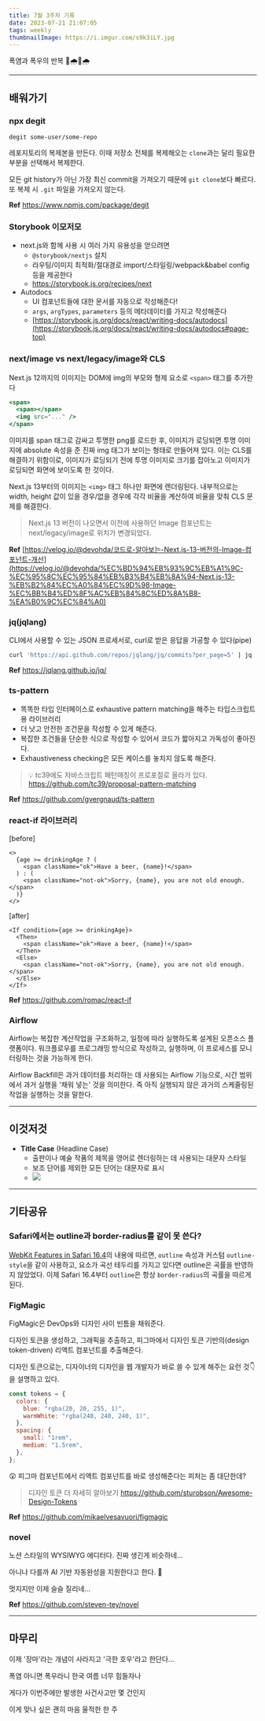 ```yaml
---
title: 7월 3주차 기록
date: 2023-07-21 21:07:05
tags: weekly
thumbnailImage: https://i.imgur.com/s9k3iLY.jpg
---
```


폭염과 폭우의 반복 🥵🌧️🥵🌧️

<!-- more -->

---

## 배워가기

### npx degit

```
degit some-user/some-repo
```

레포지토리의 복제본을 만든다. 이때 저장소 전체를 복제해오는 `clone`과는 달리 필요한 부분을 선택해서 복제한다.

모든 git history가 아닌 가장 최신 commit을 가져오기 때문에 `git clone`보다 빠르다. 또 복제 시 `.git` 파일을 가져오지 않는다.

**Ref** https://www.npmjs.com/package/degit

### Storybook 이모저모

- next.js와 함께 사용 시 여러 가지 유용성을 얻으려면
  - `@storybook/nextjs` 설치
  - 라우팅/이미지 최적화/절대경로 import/스타일링/webpack&babel config 등을 제공한다
  - https://storybook.js.org/recipes/next
- Autodocs
  - UI 컴포넌트들에 대한 문서를 자동으로 작성해준다!
  - `args`, `argTypes`, `parameters` 등의 메타데이터를 가지고 작성해준다
  - [https://storybook.js.org/docs/react/writing-docs/autodocs](https://storybook.js.org/docs/react/writing-docs/autodocs#page-top)

### next/image vs next/legacy/image와 CLS

Next.js 12까지의 이미지는 DOM에 img의 부모와 형제 요소로 `<span>` 태그를 추가한다

```jsx
<span>
  <span></span>
  <img src="..." />
</span>
```

이미지를 span 태그로 감싸고 투명한 png를 로드한 후, 이미지가 로딩되면 투명 이미지에 absolute 속성을 준 진짜 img 태그가 보이는 형태로 만들어져 있다. 이는 CLS를 해결하기 위함이로, 이미지가 로딩되기 전에 투명 이미지로 크기를 잡아노고 이미지가 로딩되면 화면에 보이도록 한 것이다.

Next.js 13부터의 이미지는 `<img>` 태그 하나만 화면에 렌더링된다. 내부적으로는 width, height 값이 있을 경우/없을 경우에 각각 비율을 계산하여 비율을 맞춰 CLS 문제를 해결한다.

> Next.js 13 버전이 나오면서 이전에 사용하던 Image 컴포넌트는 next/legacy/image로 위치가 변경되었다.

**Ref** [https://velog.io/@devohda/코드로-알아보는-Next.js-13-버전의-Image-컴포넌트-개선](https://velog.io/@devohda/%EC%BD%94%EB%93%9C%EB%A1%9C-%EC%95%8C%EC%95%84%EB%B3%B4%EB%8A%94-Next.js-13-%EB%B2%84%EC%A0%84%EC%9D%98-Image-%EC%BB%B4%ED%8F%AC%EB%84%8C%ED%8A%B8-%EA%B0%9C%EC%84%A0)

### jq(jqlang)

CLI에서 사용할 수 있는 JSON 프로세서로, curl로 받은 응답을 가공할 수 있다(pipe)

```bash
curl 'https://api.github.com/repos/jqlang/jq/commits?per_page=5' | jq '.'
```

**Ref** https://jqlang.github.io/jq/

### ts-pattern

- 똑똑한 타입 인터페이스로 exhaustive pattern matching을 해주는 타입스크립트용 라이브러리
- 더 낫고 안전한 조건문을 작성할 수 있게 해준다.
- 복잡한 조건들을 단순한 식으로 작성할 수 있어서 코드가 짧아지고 가독성이 좋아진다.
- Exhaustiveness checking은 모든 케이스를 놓치지 않도록 해준다.

> 💡 tc39에도 자바스크립트 패턴매칭이 프로포절로 올라가 있다. https://github.com/tc39/proposal-pattern-matching

**Ref** https://github.com/gvergnaud/ts-pattern

### react-if 라이브러리

[before]

```tsx
<>
  {age >= drinkingAge ? (
    <span className="ok">Have a beer, {name}!</span>
  ) : (
    <span className="not-ok">Sorry, {name}, you are not old enough.</span>
  )}
</>
```

[after]

```tsx
<If condition={age >= drinkingAge}>
  <Then>
    <span className="ok">Have a beer, {name}!</span>
  </Then>
  <Else>
    <span className="not-ok">Sorry, {name}, you are not old enough.</span>
  </Else>
</If>
```

**Ref** https://github.com/romac/react-if

### Airflow

Airflow는 복잡한 계산작업을 구조화하고, 일정에 따라 실행하도록 설계된 오픈소스 플랫폼이다. 워크플로우를 프로그래밍 방식으로 작성하고, 실행하며, 이 프로세스를 모니터링하는 것을 가능하게 한다.

Airflow Backfill은 과거 데이터를 처리하는 데 사용되는 Airflow 기능으로, 시간 범위에서 과거 실행을 '채워 넣는' 것을 의미한다. 즉 아직 실행되지 않은 과거의 스케줄링된 작업을 실행하는 것을 말한다.

---

## 이것저것

- **Title Case** (Headline Case)
  - 출판이나 예술 작품의 제목을 영어로 렌더링하는 데 사용되는 대문자 스타일
  - 보조 단어를 제외한 모든 단어는 대문자로 표시
  - <img src="01.png" />

---

## 기타공유

### Safari에서는 outline과 border-radius를 같이 못 쓴다?

[WebKit Features in Safari 16.4](https://webkit.org/blog/13966/webkit-features-in-safari-16-4/#css:~:text=Outline%20%2B%20Border%20Radius)의 내용에 따르면, `outline` 속성과 커스텀 `outline-style`을 같이 사용하고, 요소가 곡선 테두리를 가지고 있다면 outline은 곡률을 반영하지 않았었다. 이제 Safari 16.4부터 `outline`은 항상 `border-radius`의 곡률을 따르게 된다.

### FigMagic

FigMagic은 DevOps와 디자인 사이 빈틈을 채워준다.

디자인 토큰을 생성하고, 그래픽을 추출하고, 피그마에서 디자인 토큰 기반의(design token-driven) 리액트 컴포넌트를 추출해준다.

디자인 토큰으로는, 디자이너의 디자인을 웹 개발자가 바로 쓸 수 있게 해주는 요런 것👇을 설명하고 있다.

```jsx
const tokens = {
  colors: {
    blue: "rgba(20, 20, 255, 1)",
    warmWhite: "rgba(240, 240, 240, 1)",
  },
  spacing: {
    small: "1rem",
    medium: "1.5rem",
  },
};
```

😲 피그마 컴포넌트에서 리액트 컴포넌트를 바로 생성해준다는 피처는 좀 대단한데?

> 디자인 토큰 더 자세히 알아보기
> https://github.com/sturobson/Awesome-Design-Tokens

**Ref** <https://github.com/mikaelvesavuori/figmagic>

### novel

노션 스타일의 WYSIWYG 에디터다. 진짜 생긴게 비슷하네...

아니나 다를까 AI 기반 자동완성을 지원한다고 한다. 🤖

멋지지만 이제 슬슬 질리네...

**Ref** https://github.com/steven-tey/novel

---

## 마무리

이제 '장마'라는 개념이 사라지고 '극한 호우'라고 한단다...

폭염 아니면 폭우라니 한국 여름 너무 힘들자나

게다가 이번주에만 발생한 사건사고만 몇 건인지

이게 맞나 싶은 괜히 마음 울적한 한 주

